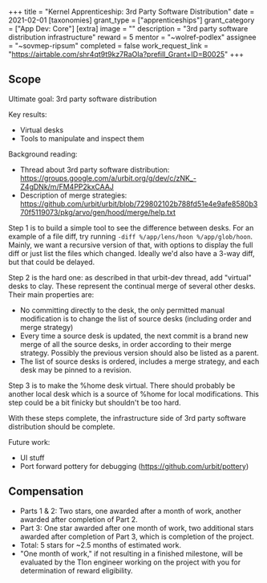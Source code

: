 +++
title = "Kernel Apprenticeship: 3rd Party Software Distribution"
date = 2021-02-01
[taxonomies]
grant_type = ["apprenticeships"]
grant_category = ["App Dev: Core"]
[extra]
image = ""
description = "3rd party software distribution infrastructure"
reward = 5
mentor = "~wolref-podlex"
assignee = "~sovmep-ripsum"
completed = false
work_request_link = "https://airtable.com/shr4qt9t9kz7RaOIa?prefill_Grant+ID=B0025"
+++

## Scope

Ultimate goal: 3rd party software distribution

Key results:
- Virtual desks
- Tools to manipulate and inspect them

Background reading:
- Thread about 3rd party software distribution: https://groups.google.com/a/urbit.org/g/dev/c/zNK_-Z4gDNk/m/FM4PP2kxCAAJ
- Description of merge strategies: https://github.com/urbit/urbit/blob/729802102b788fd51e4e9afe8580b370f5119073/pkg/arvo/gen/hood/merge/help.txt

Step 1 is to build a simple tool to see the difference between desks.  For an example of a file diff, try running `-diff %/app/lens/hoon %/app/glob/hoon`.  Mainly, we want a recursive version of that, with options to display the full diff or just list the files which changed.  Ideally we'd also have a 3-way diff, but that could be delayed.

Step 2 is the hard one: as described in that urbit-dev thread, add "virtual" desks to clay.  These represent the continual merge of several other desks.  Their main properties are:

- No committing directly to the desk, the only permitted manual modification is to change the list of source desks (including order and merge strategy)
- Every time a source desk is updated, the next commit is a brand new merge of all the source desks, in order according to their merge strategy.  Possibly the previous version should also be listed as a parent.
- The list of source desks is ordered, includes a merge strategy, and each desk may be pinned to a revision.

Step 3 is to make the %home desk virtual.  There should probably be another local desk which is a source of %home for local modifications.  This step could be a bit finicky but shouldn't be too hard.

With these steps complete, the infrastructure side of 3rd party software distribution should be complete.

Future work:
- UI stuff
- Port forward pottery for debugging (https://github.com/urbit/pottery)

## Compensation

* Parts 1 & 2: Two stars, one awarded after a month of work, another awarded after completion of Part 2. 
* Part 3: One star awarded after one month of work, two additional stars awarded after completion of Part 3, which is completion of the project.
* Total: 5 stars for ~2.5 months of estimated work. 
* "One month of work," if not resulting in a finished milestone, will be evaluated by the Tlon engineer working on the project with you for determination of reward eligibility.
